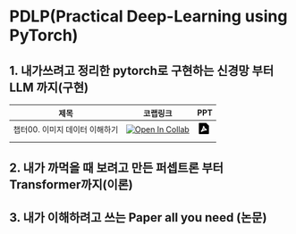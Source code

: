 # PDLP(Practical Deep-Learning using PyTorch)


## 1. 내가쓰려고 정리한 pytorch로 구현하는 신경망 부터 LLM 까지(구현)

| 제목 | 코랩링크 | PPT |
| -------- | -------- | -------- |
| 챕터00. 이미지 데이터 이해하기 | [![Open In Collab](https://colab.research.google.com/assets/colab-badge.svg)](https://colab.research.google.com/github/int29/PDLP/blob/main/chapter_00_understand_image_data.ipynb) | <img src="./file-pdf-2-fill.png"> |
|    |   |   |


## 2. 내가 까먹을 때 보려고 만든 퍼셉트론 부터 Transformer까지(이론)


## 3. 내가 이해하려고 쓰는 Paper all you need (논문)
